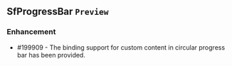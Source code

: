 ## SfProgressBar `Preview`

### Enhancement

* \#199909 - The binding support for custom content in circular progress bar has been provided.